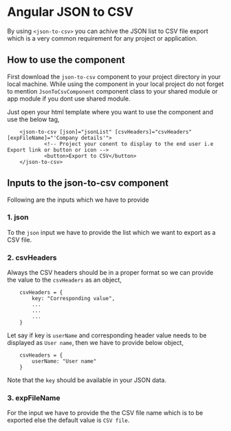 # Angular JSON to CSV

By using `<json-to-csv>` you can achive the JSON list to CSV file export which is a very common requirement for any project or application.

## How to use the component

First download the `json-to-csv` component to your project directory in your local machine. While using the component in your local project do not forget to mention `JsonToCsvComponent` component class to your shared module or app module if you dont use shared module.

Just open your html template where you want to use the component and use the below tag,

        <json-to-csv [json]="jsonList" [csvHeaders]="csvHeaders" [expFileName]="'Company details'">
                <!-- Project your conent to display to the end user i.e Export link or button or icon -->
                <button>Export to CSV</button>
        </json-to-csv>

## Inputs to the json-to-csv component

Following are the inputs which we have to provide

  ### 1. json
   
   To the `json` input we have to provide the list which we want to export as a CSV file.
   
  ### 2. csvHeaders
  
  Always the CSV headers should be in a proper format so we can provide the value to the `csvHeaders` as an object,
  
        csvHeaders = {
            key: "Corresponding value",
            ...
            ...
            ...
        }
        
  Let say if key is `userName` and corresponding header value needs to be displayed as `User name`, then we have to provide below         object,
  
        csvHeaders = {
            userName: "User name"
        }
  
  Note that the `key` should be available in your JSON data.
  
  ### 3. expFileName
  
  For the input we have to provide the the CSV file name which is to be exported else the default value is `CSV file`.
